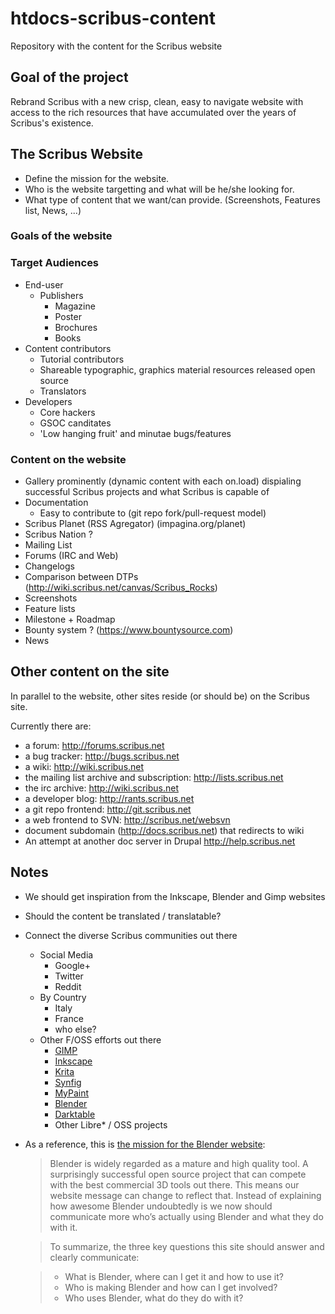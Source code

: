 # htdocs-scribus-content


Repository with the content for the Scribus website

## Goal of the project

Rebrand Scribus with a new crisp, clean, easy to navigate website with access to the rich resources that have accumulated over the years of Scribus's existence. 


## The Scribus Website

- Define the mission for the website.
- Who is the website targetting and what will be he/she looking for.
- What type of content that we want/can provide. (Screenshots, Features list, News, ...)

### Goals of the website

### Target Audiences 

- End-user  
  - Publishers   
    - Magazine  
    - Poster  
    - Brochures  
    - Books  
- Content contributors  
  - Tutorial contributors  
  - Shareable typographic, graphics material resources released open source  
  - Translators  
- Developers  
  - Core hackers  
  - GSOC canditates  
  - 'Low hanging fruit' and minutae bugs/features  

### Content on the website

- Gallery prominently (dynamic content with each on.load) dispialing successful Scribus projects and what Scribus is capable of  
- Documentation  
  - Easy to contribute to (git repo fork/pull-request model)  
- Scribus Planet (RSS Agregator) (impagina.org/planet)  
- Scribus Nation ?  
- Mailing List  
- Forums (IRC and Web)  
- Changelogs  
- Comparison between DTPs (http://wiki.scribus.net/canvas/Scribus_Rocks)  
- Screenshots  
- Feature lists  
- Milestone + Roadmap  
- Bounty system ? (https://www.bountysource.com)  
- News

## Other content on the site

In parallel to the website, other sites reside (or should be) on the Scribus site.

Currently there are:

- a forum: http://forums.scribus.net
- a bug tracker: http://bugs.scribus.net
- a wiki: http://wiki.scribus.net
- the mailing list archive and subscription: http://lists.scribus.net
- the irc archive: http://wiki.scribus.net
- a developer blog: http://rants.scribus.net
- a git repo frontend: http://git.scribus.net
- a web frontend to SVN: http://scribus.net/websvn
- document subdomain (http://docs.scribus.net) that redirects to wiki
- An attempt at another doc server in Drupal http://help.scribus.net
 
## Notes

- We should get inspiration from the Inkscape, Blender and Gimp websites
- Should the content be translated / translatable?
- Connect the diverse Scribus communities out there
  - Social Media
    - Google+
    - Twitter
    - Reddit
  - By Country
    - Italy
    - France
    - who else?
  - Other F/OSS efforts out there
    - [GIMP](http://wwww.gimp.org)
    - [Inkscape](http://www.inkscape.org)
    - [Krita](www.krita.org)
    - [Synfig](http://www.synfig.org)
    - [MyPaint](http://mypaint.intilinux.com/)
    - [Blender](http://www.blender.org)
    - [Darktable](http://www.darktable.org/)
    - Other Libre* / OSS projects

- As a reference, this is [the mission for the Blender website](http://www.blender.org/news/blender-2013-website-launch/):
  > Blender is widely regarded as a mature and high quality tool.  A surprisingly successful open source project that can compete with the best commercial 3D tools out there. This means our website message can change to reflect that. Instead of explaining how awesome Blender undoubtedly is we now should communicate more who’s actually using Blender and what they do with it.

  > To summarize, the three key questions this site should answer and clearly communicate:

  > - What is Blender, where can I get it and how to use it?
  > - Who is making Blender and how can I get involved?
  > - Who uses Blender, what do they do with it?

